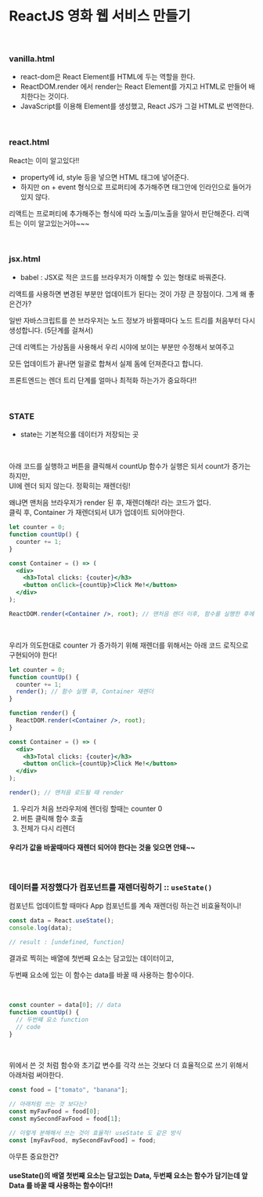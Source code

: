 # ReactJS 영화 웹 서비스 만들기

<br>

### vanilla.html

- react-dom은 React Element를 HTML에 두는 역할을 한다.
- ReactDOM.render 에서 render는 React Element를 가지고 HTML로 만들어 배치한다는 것이다.
- JavaScript를 이용해 Element를 생성했고, React JS가 그걸 HTML로 번역한다.

<br>

### react.html

React는 이미 알고있다!!

- property에 id, style 등을 넣으면 HTML 태그에 넣어준다.
- 하지만 on + event 형식으로 프로퍼티에 추가해주면 태그안에 인라인으로 들어가 있지 않다.

리액트는 프로퍼티에 추가해주는 형식에 따라 노출/미노출을 알아서 판단해준다. 리액트는 이미 알고있는거야~~~

<br>

### jsx.html

- babel : JSX로 적은 코드를 브라우저가 이해할 수 있는 형태로 바꿔준다.

리액트를 사용하면 변경된 부분만 업데이트가 된다는 것이 가장 큰 장점이다. 그게 왜 좋은건가?

일반 자바스크립트를 쓴 브라우저는 노드 정보가 바뀔때마다 노드 트리를 처음부터 다시 생성합니다. (5단계를 걸쳐서)

근데 리액트는 가상돔을 사용해서 우리 시야에 보이는 부분만 수정해서 보여주고

모든 업데이트가 끝나면 일괄로 합쳐서 실제 돔에 던져준다고 합니다.

프론트엔드는 렌더 트리 단계를 얼마나 최적화 하는가가 중요하다!!

<br>

### STATE

- state는 기본적으롤 데이터가 저장되는 곳

<br>

아래 코드를 실행하고 버튼을 클릭해서 countUp 함수가 실행은 되서 count가 증가는 하지만,  
UI에 렌더 되지 않는다. 정확히는 재렌더링!

왜냐면 맨처음 브라우저가 render 된 후, 재렌더해라! 라는 코드가 없다.  
클릭 후, Container 가 재렌더되서 UI가 업데이트 되어야한다.

```jsx
let counter = 0;
function countUp() {
  counter += 1;
}

const Container = () => (
  <div>
    <h3>Total clicks: {couter}</h3>
    <button onClick={countUp}>Click Me!</button>
  </div>
);

ReactDOM.render(<Container />, root); // 맨처음 렌더 이후, 함수를 실행한 후에 업데이트한 내용을 재렌더 하라는 코드가 없음
```

<br>

우리가 의도한대로 counter 가 증가하기 위해 재렌더를 위해서는 아래 코드 로직으로 구현되어야 한다!

```jsx
let counter = 0;
function countUp() {
  counter += 1;
  render(); // 함수 실행 후, Container 재렌더
}

function render() {
  ReactDOM.render(<Container />, root);
}

const Container = () => (
  <div>
    <h3>Total clicks: {couter}</h3>
    <button onClick={countUp}>Click Me!</button>
  </div>
);

render(); // 맨처음 로드될 때 render
```

1. 우리가 처음 브라우저에 렌더링 할때는 counter 0
2. 버튼 클릭해 함수 호출
3. 전체가 다시 리렌더

#### 우리가 값을 바꿀때마다 재렌더 되어야 한다는 것을 잊으면 안돼~~

<br>

### 데이터를 저장했다가 컴포넌트를 재렌더링하기 :: `useState()`

컴포넌트 업데이트할 때마다 App 컴포넌트를 계속 재렌더링 하는건 비효율적이니!

```jsx
const data = React.useState();
console.log(data);

// result : [undefined, function]
```

결과로 찍히는 배열에 첫번째 요소는 담고있는 데이터이고,

두번째 요소에 있는 이 함수는 data를 바꿀 때 사용하는 함수이다.

<br>

```jsx
const counter = data[0]; // data
function countUp() {
  // 두번쨰 요소 function
  // code
}
```

<br>

위에서 쓴 것 처럼 함수와 초기값 변수를 각각 쓰는 것보다 더 효율적으로 쓰기 위해서 아래처럼 써야한다.

```jsx
const food = ["tomato", "banana"];

// 아래처럼 쓰는 것 보다는?
const myFavFood = food[0];
const mySecondFavFood = food[1];

// 이렇게 분해해서 쓰는 것이 효율적! useState 도 같은 방식
const [myFavFood, mySecondFavFood] = food;
```

아무튼 중요한건?

#### useState()의 배열 첫번째 요소는 담고있는 Data, 두번째 요소는 함수가 담기는데 앞 Data 를 바꿀 때 사용하는 함수이다!!
